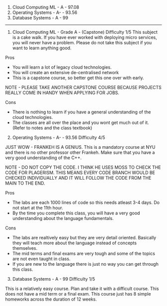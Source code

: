 1. Cloud Computing ML - A  - 97.08
2. Operating Systems  - A- - 93.56
3. Database Systems   - A  - 99

_________________________________________________________________________________________________________________________________________________________________________________
1. Cloud Computing ML - Grade A - (Capstone)
Difficulty 1/5
This subject is a cake walk. If you have ever worked with deploying micro services, you will never have a problem.
Please do not take this subject if you want to learn anything good.

Pros 
- You will learn a lot of legacy cloud technologies.
- You will create an extensive de-centralised network 
- This is a capstone course, so better get this one over with early. 

NOTE -  PLEASE TAKE ANOTHER CAPSTONE COURSE BECAUSE PROJECTS REALLY COME IN HANDY WHEN APPLYING FOR JOBS.

Cons 
- There is nothing to learn if you have a general understanding of the cloud technologies.
- The classes are all over the place and you wont get much out of it. (Refer to notes and the class textbook)



2. Operating Systems  - A- - 93.56
Difficulty 4/5

JUST WOW - FRANKEH IS A GENIUS.
This is a mandatory course at NYU and there is no other professor other Frankeh.
Make sure that you have a very good understanding of the C++.

NOTE - DO NOT COPY THE CODE. I THINK HE USES MOSS TO CHECK THE CODE FOR PLAGERISM. THIS MEANS EVERY CODE BRANCH WOULD BE CHECKED INDIVIDUALLY AND IT WILL FOLLOW THE CODE FROM THE MAIN TO THE END. 

Pros 
- The labs are each 1000 lines of code so this needs atleast 3-4 days. Do not start at the 11th hour.
- By the time you complete this class, you will have a very good understanding about the language fundamentals.

Cons 
- The labs are realtively easy but they are very detail oriented. Basically they will teach more about the language instead of concepts themselves.
- The mid terms and final exams are very tough and some of the topics are not even taught in class.
- If you are new to the language there is just no way you can get through this class. 


3. Database Systems   - A  - 99
Difficulty 1/5

This is a relatively easy course. Plan and take it with a difficult course.
This does not have a mid term or a final exam.
This course just has 8 simple homeworks across the duration of 12 weeks.